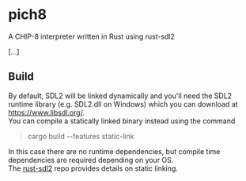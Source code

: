 # pich8
A CHIP-8 interpreter written in Rust using rust-sdl2

[...]

## Build

By default, SDL2 will be linked dynamically and you'll need the SDL2 runtime library (e.g. SDL2.dll on Windows) which you can download at https://www.libsdl.org/.  
You can compile a statically linked binary instead using the command
> cargo build --features static-link

In this case there are no runtime dependencies, but compile time dependencies are required depending on your OS.  
The [rust-sdl2](https://github.com/Rust-SDL2/rust-sdl2) repo provides details on static linking.  

